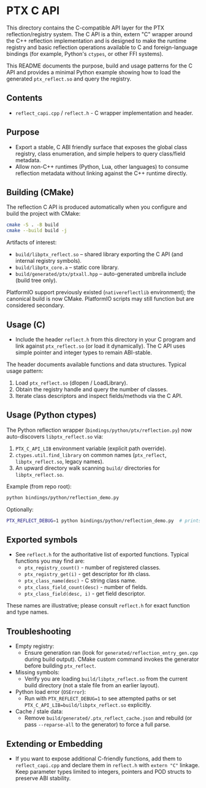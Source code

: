 # PTX C API

This directory contains the C-compatible API layer for the PTX reflection/registry system.
The C API is a thin, extern "C" wrapper around the C++ reflection implementation and is
designed to make the runtime registry and basic reflection operations available to C and
foreign-language bindings (for example, Python's `ctypes`, or other FFI systems).

This README documents the purpose, build and usage patterns for the C API and provides a
minimal Python example showing how to load the generated `ptx_reflect.so` and query the
registry.

## Contents
- `reflect_capi.cpp` / `reflect.h` - C wrapper implementation and header.

## Purpose
- Export a stable, C ABI friendly surface that exposes the global class registry,
	class enumeration, and simple helpers to query class/field metadata.
- Allow non-C++ runtimes (Python, Lua, other languages) to consume reflection metadata
	without linking against the C++ runtime directly.

## Building (CMake)
The reflection C API is produced automatically when you configure and build the project with CMake:

```bash
cmake -S . -B build
cmake --build build -j
```

Artifacts of interest:
* `build/libptx_reflect.so` – shared library exporting the C API (and internal registry symbols).
* `build/libptx_core.a` – static core library.
* `build/generated/ptx/ptxall.hpp` – auto-generated umbrella include (build tree only).

PlatformIO support previously existed (`nativereflectlib` environment); the canonical build is now CMake. PlatformIO scripts may still function but are considered secondary.

## Usage (C)
- Include the header `reflect.h` from this directory in your C program and link
	against `ptx_reflect.so` (or load it dynamically). The C API uses simple pointer
	and integer types to remain ABI-stable.

The header documents available functions and data structures. Typical usage pattern:

1. Load `ptx_reflect.so` (dlopen / LoadLibrary).
2. Obtain the registry handle and query the number of classes.
3. Iterate class descriptors and inspect fields/methods via the C API.

## Usage (Python ctypes)
The Python reflection wrapper (`bindings/python/ptx/reflection.py`) now auto-discovers `libptx_reflect.so` via:
1. `PTX_C_API_LIB` environment variable (explicit path override).
2. `ctypes.util.find_library` on common names (`ptx_reflect`, `libptx_reflect.so`, legacy names).
3. An upward directory walk scanning `build/` directories for `libptx_reflect.so`.

Example (from repo root):
```bash
python bindings/python/reflection_demo.py
```
Optionally:
```bash
PTX_REFLECT_DEBUG=1 python bindings/python/reflection_demo.py  # prints search paths
```

## Exported symbols
- See `reflect.h` for the authoritative list of exported functions. Typical functions
	you may find are:
	- `ptx_registry_count()` - number of registered classes.
	- `ptx_registry_get(i)` - get descriptor for ith class.
	- `ptx_class_name(desc)` - C string class name.
	- `ptx_class_field_count(desc)` - number of fields.
	- `ptx_class_field(desc, i)` - get field descriptor.

These names are illustrative; please consult `reflect.h` for exact function and type names.

## Troubleshooting
* Empty registry:
  * Ensure generation ran (look for `generated/reflection_entry_gen.cpp` during build output). CMake custom command invokes the generator before building `ptx_reflect`.
* Missing symbols:
  * Verify you are loading `build/libptx_reflect.so` from the current build directory (not a stale file from an earlier layout).
* Python load error (`OSError`):
  * Run with `PTX_REFLECT_DEBUG=1` to see attempted paths or set `PTX_C_API_LIB=build/libptx_reflect.so` explicitly.
* Cache / stale data:
  * Remove `build/generated/.ptx_reflect_cache.json` and rebuild (or pass `--reparse-all` to the generator) to force a full parse.

## Extending or Embedding
- If you want to expose additional C-friendly functions, add them to `reflect_capi.cpp`
	and declare them in `reflect.h` with `extern "C"` linkage. Keep parameter types
	limited to integers, pointers and POD structs to preserve ABI stability.
